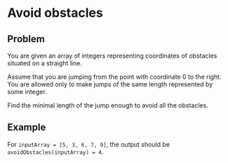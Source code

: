 # Avoid obstacles

## Problem

You are given an array of integers representing coordinates of obstacles situated on a straight line.

Assume that you are jumping from the point with coordinate 0 to the right. You are allowed only to make jumps of the same length represented by some integer.

Find the minimal length of the jump enough to avoid all the obstacles.

## Example

For `inputArray = [5, 3, 6, 7, 9]`, the output should be `avoidObstacles(inputArray) = 4`.
